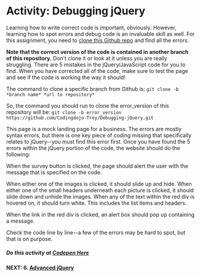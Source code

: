 # Activity: Debugging jQuery
Learning how to write correct code is important, obviously. However, learning how to spot errors and debug code is an invaluable skill as well. For this assignment, you need to [clone this Github repo](https://github.com/Codingdojo-Trey/Debugging-jQuery/tree/error_version) and find all the errors. 

**Note that the correct version of the code is contained in another branch of this repository.** Don't clone it or look at it unless you are really struggling. There are 5 mistakes in the jQuery/JavaScript code for you to find. When you have corrected all of the code, make sure to test the page and see if the code is working the way it should!

The command to clone a specific branch from Github is:
`git clone -b *branch name* *url to repository*`

So, the command you should run to clone the error_version of this repository will be:
`git clone -b error_version https://github.com/Codingdojo-Trey/Debugging-jQuery.git`

This page is a mock landing page for a business. The errors are mostly syntax errors, but there is one key piece of coding missing that specifically relates to jQuery--you must find this error first. Once you have found the 5 errors within the jQuery portion of the code, the website should do the following:

When the survey button is clicked, the page should alert the user with the message that is specified on the code.

When either one of the images is clicked, it should slide up and hide. When either one of the small headers underneath each picture is clicked, it should slide down and unhide the images.
When any of the text within the red div is hovered on, it should turn white. This includes the list items and headers.

When the link in the red div is clicked, an alert box should pop up containing a message.

Check the code line by line--a few of the errors may be hard to spot, but that is on purpose.

##### Do this activity at [Codepen Here](https://codepen.io/dannyooooo/pen/jOEpaxR)

#### NEXT: 6. [Advanced jQuery](./advanced_jquery.md)
